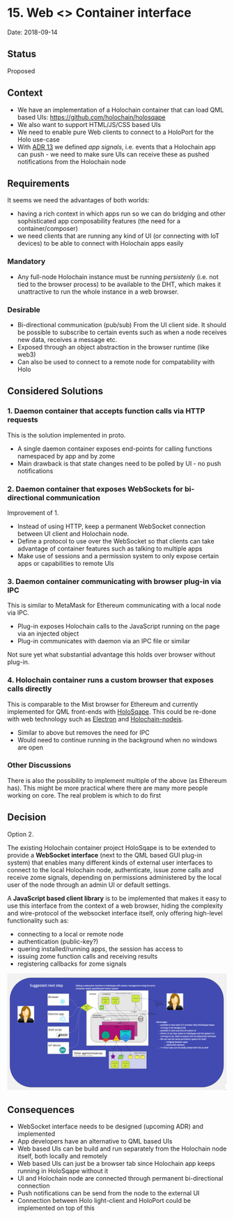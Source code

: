 # 15. Web <> Container interface

Date: 2018-09-14

## Status

Proposed

## Context
* We have an implementation of a Holochain container that can load QML based UIs: https://github.com/holochain/holosqape
* We also want to support HTML/JS/CSS based UIs
* We need to enable pure Web clients to connect to a HoloPort for the Holo use-case
* With [ADR 13](https://github.com/holochain/holochain-rust/blob/develop/doc/architecture/decisions/0013-signals-listeners-model-and-api.md)
  we defined *app signals*, i.e. events that a Holochain app can push - we need to make sure UIs can receive these as
  pushed notifications from the Holochain node 
    

## Requirements
It seems we need the advantages of both worlds:
* having a rich context in which apps run so we can do bridging and other sophisticated
  app composability features (the need for a container/composer)
* we need clients that are running any kind of UI (or connecting with IoT devices)
  to be able to connect with Holochain apps easily
### Mandatory
- Any full-node Holochain instance must be running *persistenly* (i.e. not tied to the browser process)
  to be available to the DHT, which makes it unattractive to run the whole instance in a web browser.


### Desirable
- Bi-directional communication (pub/sub)
    From the UI client side. It should be possible to subscribe to certain events such as when a node receives new data, receives a message etc.
- Exposed through an object abstraction in the browser runtime (like web3)
- Can also be used to connect to a remote node for compatability with Holo

## Considered Solutions

### 1. Daemon container that accepts function calls via HTTP requests
This is the solution implemented in proto. 
- A single daemon container exposes end-points for calling functions namespaced by app and by zome
- Main drawback is that state changes need to be polled by UI - no push notifications

### 2. Daemon container that exposes WebSockets for bi-directional communication
Improvement of 1.
- Instead of using HTTP, keep a permanent WebSocket connection between UI client and Holochain node. 
- Define a protocol to use over the WebSocket so that clients can take advantage of container features such
  as talking to multiple apps
- Make use of sessions and a permission system to only expose certain apps or capabilities to remote UIs

### 3. Daemon container communicating with browser plug-in via IPC
This is similar to MetaMask for Ethereum communicating with a local node via IPC. 
- Plug-in exposes Holochain calls to the JavaScript running on the page via an injected object
- Plug-in communicates with daemon via an IPC file or similar

Not sure yet what substantial advantage this holds over browser without plug-in.

### 4. Holochain container runs a custom browser that exposes calls directly
This is comparable to the Mist browser for Ethereum and currently implemented for QML
front-ends with [HoloSqape](https://github.com/holochain/holosqape). 
This could be re-done with web technology such as [Electron](https://electronjs.org/) and [Holochain-nodejs](https://github.com/holochain/holochain-nodejs).  
- Similar to above but removes the need for IPC
- Would need to continue running in the background when no windows are open


### Other Discussions

There is also the possibility to implement multiple of the above (as Ethereum has). This might be more practical where there are many more people working on core. The real problem is which to do first

## Decision

Option 2.

The existing Holochain container project HoloSqape is to be extended to provide a **WebSocket interface**
(next to the QML based GUI plug-in system) that enables many different kinds of external
user interfaces to connect to the local Holochain node, authenticate, issue zome calls and receive zome signals,
depending on permissions administered by the local user of the node through an admin UI or default settings.

A **JavaScript based client library** is to be implemented that makes it easy to use this interface from the context
of a web browser, hiding the complexity and wire-protocol of the websocket interface itself, only offering high-level
functionality such as:
* connecting to a local or remote node
* authentication (public-key?)
* quering installed/running apps, the session has access to
* issuing zome function calls and receiving results
* registering callbacks for zome signals 

![](../WebSocket-interface-HoloSqape.png)

## Consequences

* WebSocket interface needs to be designed (upcoming ADR) and implemented
* App developers have an alternative to QML based UIs
* Web based UIs can be build and run separately from the Holochain node itself, both locally and remotely
* Web based UIs can just be a browser tab since Holochain app keeps running in HoloSqape without it
* UI and Holochain node are connected through permanent bi-directional connection
* Push notifications can be send from the node to the external UI 
* Connection between Holo light-client and HoloPort could be implemented on top of this


